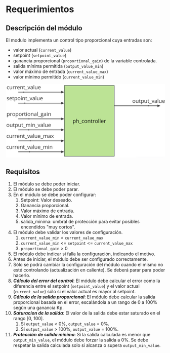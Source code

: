 # Requerimientos

## Descripción del módulo

El modulo implementa un control tipo proporcional cuya entradas son:

- valor actual (`current_value`)
- setpoint (`setpoint_value`)
- ganancia proporcional (`proportional_gain`) de la variable controlada.
- salida mínima permitida (`output_value_min`)
- valor máximo de entrada (`current_value_max`)
- valor mínimo permitido (`current_value_min`)

![module_inputs_outputs](docs/assets/img1.png)

## Requisitos

1. El módulo se debe poder iniciar.
2. El módulo se debe poder parar.
3. En el módulo se debe poder configurar:
   1. Setpoint: Valor deseado.
   2. Ganancia proporcional.
   3. Valor máximo de entrada.
   4. Valor mínimo de entrada.
   5. salida_minima: umbral de protección para evitar posibles encendidos "muy cortos".
4. El módulo debe validar los valores de configuración.
   1. `current_value_min` < `current_value_max`
   2. `current_value_min` <= `setpoint` <= `current_value_max`
   3. `proportional_gain` > 0
5. El módulo debe indicar si falla la configuración, indicando el motivo.
6. Antes de iniciar, el módulo debe ser configurado correctamente.
7. Sólo se podrá cambiar la configuración del módulo cuando el mismo no esté controlando (actualización en caliente). Se deberá parar para poder hacerlo.
8. _**Cálculo del error del control**_: El módulo debe calcular el error como la diferencia entre el setpoint (`setpoint_value`) y el valor actual (`current_value`) sólo si el valor actual es mayor al setpoint.
9. _**Cálculo de la salida proporcional**_: El módulo debe calcular la salida proporcional basada en el error, escalándola a un rango de 0 a 100% según una ganancia Kp.
10. _**Saturacion de la salida**_: El valor de la salida debe estar saturado en el rango [0, 100].
    1. Si `output_value` < 0%, `output_value` = 0%.
    2. Si `output_value` > 100%, `output_value` = 100%.
11. _**Protección de salida mínima**_: Si la salida calculada es menor que `output_min_value`, el módulo debe forzar la salida a 0%. Se debe respetar la salida calculada solo si alcanza o supera `output_min_value`.

